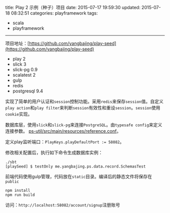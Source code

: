 title: Play 2 示例（种子）项目
date: 2015-07-17 19:59:30
updated: 2015-07-18 08:32:51
categories: playframework
tags:
- scala
- playframework
---
项目地址：[https://github.com/yangbajing/play-seed](https://github.com/yangbajing/play-seed)

- play 2
- slick 3
- slick-pg 0.9
- scalatest 2
- gulp
- redis
- postgresql 9.4

实现了简单的用户认证和`session`控制功能。采用`redis`来保存`session`值。自定义`play action`和`play filter`来判断`session`有效性和重设`session`。`session`使用`cookie`实现。

数据库层，使用`slick`和`slick-pg`来连接`PostgreSQL`。由`typesafe config`来定义连接参数。
[ps-util/src/main/resources/reference.conf](https://github.com/yangbajing/play-seed/blob/master/ps-util/src/main/resources/reference.conf)。

定义play监听端口：`PlayKeys.playDefaultPort := 58082`。

修改相关配置后，执行如下命令生成数据库实例：

```
./sbt
[playSeed] $ testOnly me.yangbajing.ps.data.record.SchemasTest
```

前端代码使用gulp管理，代码放在`static`目录。编译后的静态文件将保存在`public`

```
npm install
npm run build
```

访问：`http://localhost:58082/account/signup`注册账号
